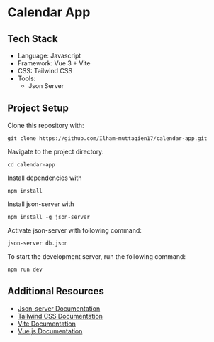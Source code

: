 # Calendar App

## Tech Stack
- Language: Javascript
- Framework: Vue 3 + Vite
- CSS: Tailwind CSS
- Tools:
  - Json Server
  
## Project Setup

Clone this repository with:
```
git clone https://github.com/Ilham-muttaqien17/calendar-app.git
```

Navigate to the project directory:
```
cd calendar-app
```

Install dependencies with
```
npm install
```

Install json-server with
```
npm install -g json-server
```

Activate json-server with following command:
```
json-server db.json
```

To start the development server, run the following command:
```
npm run dev
```

## Additional Resources
- [Json-server Documentation](https://github.com/typicode/json-server)
- [Tailwind CSS Documentation](https://tailwindcss.com/)
- [Vite Documentation](https://vitejs.dev/)
- [Vue.js Documentation](https://vuejs.org/)
